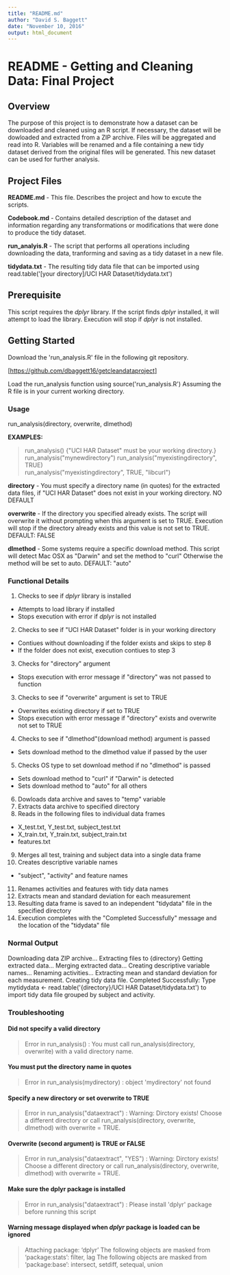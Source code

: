 ```yaml
---
title: "README.md"
author: "David S. Baggett"
date: "November 10, 2016"
output: html_document
---
```


# README - Getting and Cleaning Data: Final Project

## Overview
The purpose of this project is to demonstrate how a dataset can be downloaded and cleaned using an R script.  If necessary, the dataset will be dowloaded and extracted from a ZIP archive.  Files will be aggregated and read into R.  Variables will be renamed and a file containing a new tidy dataset derived from the original files will be generated.  This new dataset can be used for further analysis.

## Project Files
**README.md** - This file.  Describes the project and how to excute the scripts.  

**Codebook.md** - Contains detailed description of the dataset and information regarding any transformations or modifications that were done to produce the tidy dataset.  

**run_analyis.R** - The script that performs all operations including downloading the data, tranforming and saving as a tidy dataset in a new file.  

**tidydata.txt** - The resulting tidy data file that can be imported using read.table('[your directory]/UCI HAR Dataset/tidydata.txt')

## Prerequisite
This script requires the *dplyr* library.  If the script finds *dplyr* installed, it will attempt to load the library.  Execution will stop if *dplyr* is not installed.  

## Getting Started

Download the 'run_analysis.R' file in the following git repository.  

[https://github.com/dbaggett16/getcleandataproject]  

Load the run_analysis function using source('run_analysis.R')
Assuming the R file is in your current working directory.

### Usage
run_analysis(directory, overwrite, dlmethod)

**EXAMPLES:**
>run_analysis() {"UCI HAR Dataset" must be your working directory.}
>run_analysis("mynewdirectory")
>run_analysis("myexistingdirectory", TRUE)  
>run_analysis("myexistingdirectory", TRUE, "libcurl")  


**directory** - You must specify a directory name (in quotes) for the extracted data files, if "UCI HAR Dataset" does not exist in your working directory. NO DEFAULT

**overwrite** - If the directory you specified already exists.  The script will overwrite it without prompting when this argument is set to TRUE.  Execution will stop if the directory already exists and this value is not set to TRUE. DEFAULT: FALSE

**dlmethod** - Some systems require a specific download method.  This script will detect Mac OSX as "Darwin" and set the method to "curl"  Otherwise the method will be set to auto.  DEFAULT: "auto"

### Functional Details

1. Checks to see if *dplyr* library is installed
  + Attempts to load library if installed
  + Stops execution with error if *dplyr* is not installed  
2. Checks to see if "UCI HAR Dataset" folder is in your working directory
  + Contiues without downloading if the folder exists and skips to step 8
  + If the folder does not exist, execution contiues to step 3
3. Checks for "directory" argument
  + Stops execution with error message if "directory" was not passed to function 
3. Checks to see if "overwrite" argument is set to TRUE
  + Overwrites existing directory if set to TRUE
  + Stops execution with error message if "directory" exists and overwrite not set to TRUE
4. Checks to see if "dlmethod"(download method) argument is passed
  + Sets download method to the dlmethod value if passed by the user  
5. Checks OS type to set download method if no "dlmethod" is passed
  + Sets download method to "curl" if "Darwin" is detected
  + Sets download method to "auto" for all others  
6. Dowloads data archive and saves to "temp" variable
7. Extracts data archive to specified directory
8. Reads in the following files to individual data frames
  + X_test.txt, Y_test.txt, subject_test.txt
  + X_train.txt, Y_train.txt, subject_train.txt
  + features.txt
9. Merges all test, training and subject data into a single data frame
10. Creates descriptive variable names
  + "subject", "activity" and feature names
11. Renames activities and features with tidy data names
12. Extracts mean and standard deviation for each measurement
13. Resulting data frame is saved to an independent "tidydata" file in the specified directory
14. Execution completes with the "Completed Successfully" message and the location of the "tidydata" file


### Normal Output

Downloading data ZIP archive...
Extracting files to {directory}
Getting extracted data...
Merging extracted data...
Creating descriptive variable names...
Renaming activities...
Extracting mean and standard deviation for each measurement.
Creating tidy data file.
Completed Successfully: Type mytidydata <- read.table('{directory}/UCI HAR Dataset/tidydata.txt') to import tidy data file grouped by subject and activity.

### Troubleshooting

#### Did not specify a valid directory
>Error in run_analysis() : 
  You must call run_analysis(directory, overwrite) with a valid directory name.
  
#### You must put the directory name in quotes
>Error in run_analysis(mydirectory) : object 'mydirectory' not found

#### Specify a new directory or set overwrite to TRUE
>Error in run_analysis("dataextract") : 
  Warning: Dirctory exists! Choose a different directory or call run_analysis(directory, overwrite, dlmethod) with overwrite = TRUE.

#### Overwrite (second argument) is TRUE or FALSE
>Error in run_analysis("dataextract", "YES") : 
  Warning: Dirctory exists! Choose a different directory or call run_analysis(directory, overwrite, dlmethod) with overwrite = TRUE.

#### Make sure the dplyr package is installed
>Error in run_analysis("dataextract") :
  Please install 'dplyr' package before running this script
  
#### Warning message displayed when *dplyr* package is loaded can be ignored
>Attaching package: ‘dplyr’
The following objects are masked from ‘package:stats’:
    filter, lag
The following objects are masked from ‘package:base’:
    intersect, setdiff, setequal, union